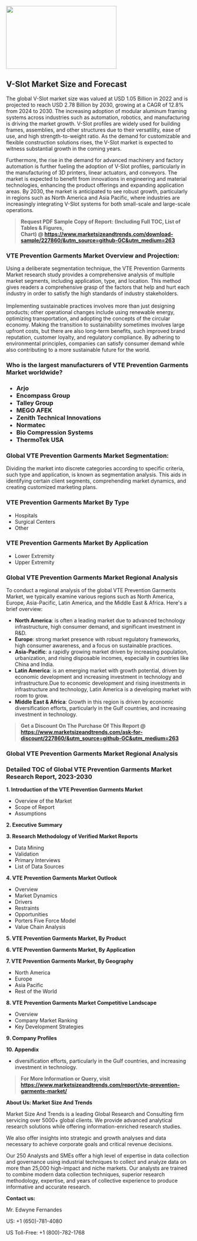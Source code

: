<p><img class="alignnone size-medium wp-image-20088" src="https://ffe5etoiles.com/wp-content/uploads/2024/12/MST1-300x171.png" alt="" width="300" height="171" /></p><h2>V-Slot Market Size and Forecast</h2><p>The global V-Slot market size was valued at USD 1.05 Billion in 2022 and is projected to reach USD 2.78 Billion by 2030, growing at a CAGR of 12.8% from 2024 to 2030. The increasing adoption of modular aluminum framing systems across industries such as automation, robotics, and manufacturing is driving the market growth. V-Slot profiles are widely used for building frames, assemblies, and other structures due to their versatility, ease of use, and high strength-to-weight ratio. As the demand for customizable and flexible construction solutions rises, the V-Slot market is expected to witness substantial growth in the coming years.</p><p>Furthermore, the rise in the demand for advanced machinery and factory automation is further fueling the adoption of V-Slot profiles, particularly in the manufacturing of 3D printers, linear actuators, and conveyors. The market is expected to benefit from innovations in engineering and material technologies, enhancing the product offerings and expanding application areas. By 2030, the market is anticipated to see robust growth, particularly in regions such as North America and Asia Pacific, where industries are increasingly integrating V-Slot systems for both small-scale and large-scale operations.</p></p><blockquote id="" class=""><strong>Request PDF Sample Copy of Report: (Including Full TOC, List of Tables &amp; Figures, Chart)&nbsp;@&nbsp;<strong><a href="https://www.marketsizeandtrends.com/download-sample/227860/&utm_source=github-GC&utm_medium=263" target="_blank">https://www.marketsizeandtrends.com/download-sample/227860/&utm_source=github-GC&utm_medium=263</a></strong></strong></blockquote><h3 id="" class="">VTE Prevention Garments Market&nbsp;Overview and Projection:</h3><p id="" class="">Using a deliberate segmentation technique, the VTE Prevention Garments Market research study provides a comprehensive analysis of multiple market segments, including application, type, and location. This method gives readers a comprehensive grasp of the factors that help and hurt each industry in order to satisfy the high standards of industry stakeholders. <br /> <br />Implementing sustainable practices involves more than just designing products; other operational changes include using renewable energy, optimizing transportation, and adopting the concepts of the circular economy. Making the transition to sustainability sometimes involves large upfront costs, but there are also long-term benefits, such improved brand reputation, customer loyalty, and regulatory compliance. By adhering to environmental principles, companies can satisfy consumer demand while also contributing to a more sustainable future for the world.</p><h3 id="" class="">Who is the largest manufacturers of&nbsp;VTE Prevention Garments Market worldwide?</h3><h3 class=""><p><ul><li>Arjo </li><li> Encompass Group </li><li> Talley Group </li><li> MEGO AFEK </li><li> Zenith Technical Innovations </li><li> Normatec </li><li> Bio Compression Systems </li><li> ThermoTek USA</li></ul></p></h3><h3 id="" class="">Global&nbsp;VTE Prevention Garments Market Segmentation:</h3><p id="" class="">Dividing the market into discrete categories according to specific criteria, such type and application, is known as segmentation analysis. This aids in identifying certain client segments, comprehending market dynamics, and creating customized marketing plans.</p><h3 id="" class="">VTE Prevention Garments Market&nbsp;By Type</h3><p><p><ul><li>Hospitals</li><li> Surgical Centers</li><li> Other</p></li></ul></p></p><h3 id="" class="">VTE Prevention Garments Market&nbsp;By Application</h3><p class=""><p><ul><li>Lower Extremity</li><li> Upper Extremity</li></ul></p></p><h3 id="" class="">Global VTE Prevention Garments Market Regional Analysis</h3><p id="" class="">To conduct a regional analysis of the global VTE Prevention Garments Market, we typically examine various regions such as North America, Europe, Asia-Pacific, Latin America, and the Middle East &amp; Africa. Here's a brief overview:</p><ul><li><strong>North America</strong>: is often a leading market due to advanced technology infrastructure, high consumer demand, and significant investment in R&amp;D.</li><li><strong>Europe</strong>: strong market presence with robust regulatory frameworks, high consumer awareness, and a focus on sustainable practices.</li><li><strong>Asia-Pacific</strong>: a rapidly growing market driven by increasing population, urbanization, and rising disposable incomes, especially in countries like China and India.</li><li><strong>Latin America</strong>: is an emerging market with growth potential, driven by economic development and increasing investment in technology and infrastructure.Due to economic development and rising investments in infrastructure and technology, Latin America is a developing market with room to grow.</li><li><strong>Middle East &amp; Africa</strong>: Growth in this region is driven by economic diversification efforts, particularly in the Gulf countries, and increasing investment in technology.</li></ul><blockquote id="" class=""><strong>Get a Discount On The Purchase Of This Report @ <strong><a href="https://www.marketsizeandtrends.com/ask-for-discount/227860/&utm_source=github-GC&utm_medium=263" target="_blank">https://www.marketsizeandtrends.com/ask-for-discount/227860/&utm_source=github-GC&utm_medium=263</a></strong></strong></blockquote><h3 id="" class="">Global VTE Prevention Garments Market Regional Analysis</h3><h3 id="" class="">Detailed TOC of Global VTE Prevention Garments Market Research Report, 2023-2030</h3><p id="" class=""><strong>1. Introduction of the VTE Prevention Garments Market</strong></p><ul><li>Overview of the Market</li><li>Scope of Report</li><li>Assumptions</li></ul><p id="" class=""><strong>2. Executive Summary</strong></p><p id="" class=""><strong>3. Research Methodology of Verified Market Reports</strong></p><ul><li>Data Mining</li><li>Validation</li><li>Primary Interviews</li><li>List of Data Sources</li></ul><p id="" class=""><strong>4. VTE Prevention Garments Market Outlook</strong></p><ul><li>Overview</li><li>Market Dynamics</li><li>Drivers</li><li>Restraints</li><li>Opportunities</li><li>Porters Five Force Model</li><li>Value Chain Analysis</li></ul><p id="" class=""><strong>5. VTE Prevention Garments Market, By Product</strong></p><p id="" class=""><strong>6. VTE Prevention Garments Market, By Application</strong></p><p id="" class=""><strong>7. VTE Prevention Garments Market, By Geography</strong></p><ul><li>North America</li><li>Europe</li><li>Asia Pacific</li><li>Rest of the World</li></ul><p id="" class=""><strong>8. VTE Prevention Garments Market Competitive Landscape</strong></p><ul><li>Overview</li><li>Company Market Ranking</li><li>Key Development Strategies</li></ul><p id="" class=""><strong>9. Company Profiles</strong></p><p id="" class=""><strong>10. Appendix</strong></p><ul><li>diversification efforts, particularly in the Gulf countries, and increasing investment in technology.</li></ul><blockquote id="" class=""><strong>For More Information or Query, visit <strong><strong><a href="https://www.marketsizeandtrends.com/report/vte-prevention-garments-market/" target="_blank">https://www.marketsizeandtrends.com/report/vte-prevention-garments-market/</a></strong></strong></strong></blockquote><p id="" class=""><strong>About Us: Market Size And Trends</strong></p><p id="" class="">Market Size And Trends is a leading Global Research and Consulting firm servicing over 5000+ global clients. We provide advanced analytical research solutions while offering information-enriched research studies.</p><p id="" class="">We also offer insights into strategic and growth analyses and data necessary to achieve corporate goals and critical revenue decisions.</p><p id="" class="">Our 250 Analysts and SMEs offer a high level of expertise in data collection and governance using industrial techniques to collect and analyze data on more than 25,000 high-impact and niche markets. Our analysts are trained to combine modern data collection techniques, superior research methodology, expertise, and years of collective experience to produce informative and accurate research.</p><p id="" class=""><strong>Contact us:</strong></p><p id="" class="">Mr. Edwyne Fernandes</p><p id="" class="">US: +1 (650)-781-4080</p><p id="" class="">US Toll-Free: +1 (800)-782-1768</p>
